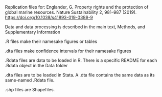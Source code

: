 Replication files for: Englander, G. Property rights and the protection of global marine resources. Nature Sustainability 2, 981–987 (2019). https://doi.org/10.1038/s41893-019-0389-9

Data and data processing is described in the main text, Methods, and Supplementary Information

.R files make their namesake figures or tables

.dta files make confidence intervals for their namesake figures

.Rdata files are data to be loaded in R. There is a specific README for each .Rdata object in the Data folder

.dta files are to be loaded in Stata. A .dta file contains the same data as its same-named .Rdata file.

.shp files are Shapefiles. 
